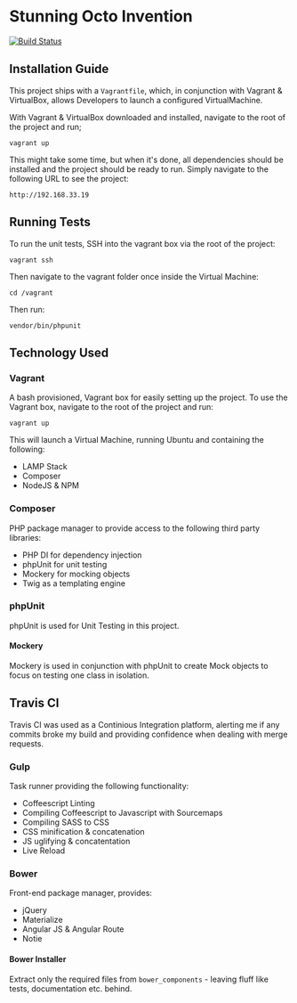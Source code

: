 # Stunning Octo Invention

[![Build Status](https://travis-ci.org/dtisgodsson/stunning-octo-invention.svg?branch=master)](https://travis-ci.org/dtisgodsson/stunning-octo-invention)

## Installation Guide

This project ships with a `Vagrantfile`, which, in conjunction with Vagrant & VirtualBox, allows Developers to launch a configured VirtualMachine.

With Vagrant & VirtualBox downloaded and installed, navigate to the root of the project and run;

`vagrant up`

This might take some time, but when it's done, all dependencies should be installed and the project should be ready to run. Simply navigate to the following URL to see the project:

`http://192.168.33.19`

## Running Tests

To run the unit tests, SSH into the vagrant box via the root of the project:

`vagrant ssh`

Then navigate to the vagrant folder once inside the Virtual Machine:

`cd /vagrant`

Then run:

`vendor/bin/phpunit`

## Technology Used

### Vagrant

A bash provisioned, Vagrant box for easily setting up the project. To use the Vagrant box, navigate to the root of the project and run:

`vagrant up`

This will launch a Virtual Machine, running Ubuntu and containing the following:

* LAMP Stack
* Composer
* NodeJS & NPM

### Composer

PHP package manager to provide access to the following third party libraries:

* PHP DI for dependency injection
* phpUnit for unit testing
* Mockery for mocking objects
* Twig as a templating engine

### phpUnit

phpUnit is used for Unit Testing in this project.

#### Mockery

Mockery is used in conjunction with phpUnit to create Mock objects to focus on testing one class in isolation.

## Travis CI

Travis CI was used as a Continious Integration platform, alerting me if any commits broke my build and providing confidence when dealing with merge requests.

### Gulp

Task runner providing the following functionality:

* Coffeescript Linting
* Compiling Coffeescript to Javascript with Sourcemaps
* Compiling SASS to CSS
* CSS minification & concatenation
* JS uglifying & concatentation
* Live Reload

### Bower

Front-end package manager, provides:

* jQuery
* Materialize
* Angular JS & Angular Route
* Notie

#### Bower Installer

Extract only the required files from `bower_components` - leaving fluff like tests, documentation etc. behind.
